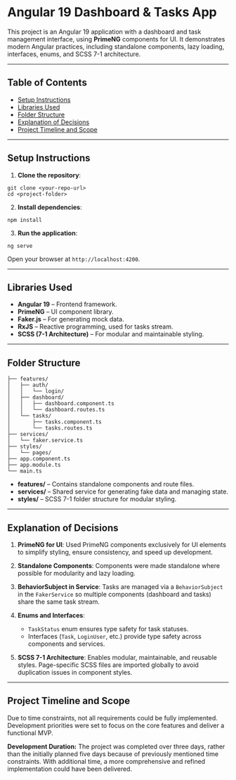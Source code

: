 # Angular 19 Dashboard & Tasks App

This project is an Angular 19 application with a dashboard and task management interface, using **PrimeNG** components for UI. It demonstrates modern Angular practices, including standalone components, lazy loading, interfaces, enums, and SCSS 7-1 architecture.

---

## Table of Contents

* [Setup Instructions](#setup-instructions)
* [Libraries Used](#libraries-used)
* [Folder Structure](#folder-structure)
* [Explanation of Decisions](#explanation-of-decisions)
* [Project Timeline and Scope](#project-timeline-and-scope)

---

## Setup Instructions

1. **Clone the repository**:

```
git clone <your-repo-url>
cd <project-folder>
```

2. **Install dependencies**:

```
npm install
```

3. **Run the application**:

```
ng serve
```

Open your browser at `http://localhost:4200`.

---

## Libraries Used

* **Angular 19** – Frontend framework.
* **PrimeNG** – UI component library.
* **Faker.js** – For generating mock data.
* **RxJS** – Reactive programming, used for tasks stream.
* **SCSS (7-1 Architecture)** – For modular and maintainable styling.

---

## Folder Structure

```
├── features/
│   ├── auth/
│   │   └── login/
│   ├── dashboard/
│   │   ├── dashboard.component.ts
│   │   └── dashboard.routes.ts
│   └── tasks/
│       ├── tasks.component.ts
│       └── tasks.routes.ts
├── services/
│   └── faker.service.ts
├── styles/
│   └── pages/
├── app.component.ts
├── app.module.ts
└── main.ts
```

* **features/** – Contains standalone components and route files.
* **services/** – Shared service for generating fake data and managing state.
* **styles/** – SCSS 7-1 folder structure for modular styling.

---

## Explanation of Decisions

1. **PrimeNG for UI**:
   Used PrimeNG components exclusively for UI elements to simplify styling, ensure consistency, and speed up development.

2. **Standalone Components**:
   Components were made standalone where possible for modularity and lazy loading.

3. **BehaviorSubject in Service**:
   Tasks are managed via a `BehaviorSubject` in the `FakerService` so multiple components (dashboard and tasks) share the same task stream.

4. **Enums and Interfaces**:

   * `TaskStatus` enum ensures type safety for task statuses.
   * Interfaces (`Task`, `LoginUser`, etc.) provide type safety across components and services.

5. **SCSS 7-1 Architecture**:
   Enables modular, maintainable, and reusable styles. Page-specific SCSS files are imported globally to avoid duplication issues in component styles.

---

## Project Timeline and Scope

Due to time constraints, not all requirements could be fully implemented.
Development priorities were set to focus on the core features and deliver a functional MVP.

**Development Duration:** The project was completed over three days, rather than the initially planned five days because of previously mentioned time constraints.
With additional time, a more comprehensive and refined implementation could have been delivered.
